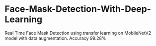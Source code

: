 # Face-Mask-Detection-With-Deep-Learning
Real Time Face Mask Detection using transfer learning on MobileNetV2 model with data augmentation. Accuracy 99.28%

